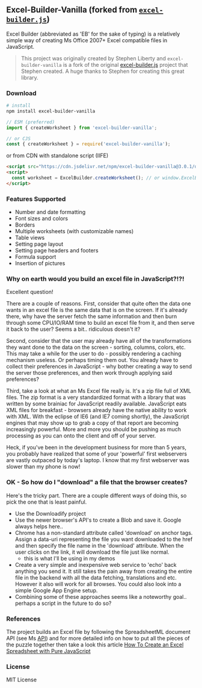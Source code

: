 ## Excel-Builder-Vanilla (forked from [`excel-builder.js`](https://github.com/stephenliberty/excel-builder.js))

Excel Builder (abbreviated as 'EB' for the sake of typing) is a relatively simple way of creating Ms Office 2007+ Excel compatible files in JavaScript.

> This project was originally created by Stephen Liberty and `excel-builder-vanilla` is a fork of the original [excel-builder.js](https://github.com/stephenliberty/excel-builder.js) project that Stephen created. A huge thanks to Stephen for creating this great library.

### Download

```sh
# install
npm install excel-builder-vanilla
```

```ts
// ESM (preferred)
import { createWorksheet } from 'excel-builder-vanilla';

// or CJS
const { createWorksheet } = require('excel-builder-vanilla');
```

or from CDN with standalone script (IIFE)
```html
<script src="https://cdn.jsdelivr.net/npm/excel-builder-vanilla@3.0.1/dist/excel-builder.iife.js"></script>
<script>
  const worksheet = ExcelBuilder.createWorksheet(); // or window.ExcelBuilder.createWorksheet();
</script>
```

### Features Supported

- Number and date formatting
- Font sizes and colors
- Borders
- Multiple worksheets (with customizable names)
- Table views
- Setting page layout
- Setting page headers and footers
- Formula support
- Insertion of pictures

### Why on earth would you build an excel file in JavaScript?!?!

Excellent question!

There are a couple of reasons. First, consider that quite often the data one wants in an excel file is the same data that is on the screen. If it's already there, why have the server fetch the same information and then burn through some CPU/IO/RAM time to build an excel file from it, and then serve it back to the user? Seems a bit.. ridiculous doesn't it?

Second, consider that the user may already have all of the transformations they want done to the data on the screen - sorting, columns, colors, etc. This may take a while for the user to do - possibly rendering a caching mechanism useless. Or perhaps timing them out. You already have to collect their preferences in JavaScript - why bother creating a way to send the server those preferences, and then work through applying said preferences?

Third, take a look at what an Ms Excel file really is. It's a zip file full of XML files. The zip format is a very standardized format with a library that was written by some brainiac for JavaScript readily available. JavaScript eats XML files for breakfast - browsers already have the native ability to work with XML. With the eclipse of IE6 (and IE7 coming shortly), the JavaScript engines that may show up to grab a copy of that report are becoming increasingly powerful. More and more you should be pushing as much processing as you can onto the client and off of your server.

Heck, if you've been in the development business for more than 5 years, you probably have realized that some of your 'powerful' first webservers are vastly outpaced by today's laptop. I know that my first webserver was slower than my phone is now!

### OK - So how do I "download" a file that the browser creates?

Here's the tricky part. There are a couple different ways of doing this, so pick the one that is least painful.

- Use the Downloadify project
- Use the newer browser's API's to create a Blob and save it. Google always helps here..
- Chrome has a non-standard attribute called 'download' on anchor tags. Assign a data-uri representing the file you want downloaded to the href and then specify the file name in the 'download' attribute. When the user clicks on the link, it will download the file just like normal.
  - this is what I'll be using in my demos
- Create a very simple and inexpensive web service to 'echo' back anything you send it. It still takes the pain away from creating the entire file in the backend with all the data fetching, translations and etc. However it also will work for all browses. You could also look into a simple Google App Engine setup.
- Combining some of these approaches seems like a noteworthy goal.. perhaps a script in the future to do so?

### References
The project builds an Excel file by following the SpreadsheetML document API (see Ms [API](https://learn.microsoft.com/en-us/office/open-xml/spreadsheet/structure-of-a-spreadsheetml-document?tabs=cs)) and for more detailed info on how to put all the pieces of the puzzle together then take a look this article [How To Create an Excel Spreadsheet with Pure JavaScript](https://www.shaunpoore.com/excel-spreadsheet-pure-javascript/)

### License

MIT License
